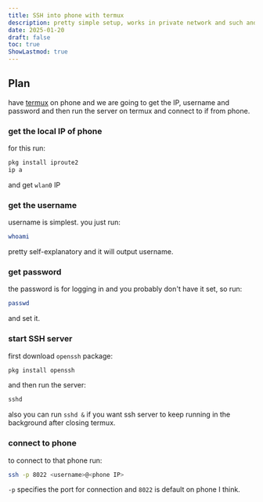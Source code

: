 ```yaml
---
title: SSH into phone with termux
description: pretty simple setup, works in private network and such and phone doesn't needs to be rooted
date: 2025-01-20
draft: false
toc: true
ShowLastmod: true
---
```

## Plan
have [termux](https://github.com/termux/termux-app) on phone and we are going to get the IP, username and password and then run the server on termux and connect to if from phone.

### get the local IP of phone
for this run:
```bash
pkg install iproute2
ip a
```
and get `wlan0` IP 

### get the username
username is simplest. you just run:
```bash
whoami
```
pretty self-explanatory and it will output username.

### get password
the password is for logging in and you probably don't have it set, so run:
```bash 
passwd
```
and set it.

### start SSH server
first download `openssh` package:
```bash
pkg install openssh
```
and then run the server:
```bash 
sshd
```
also you can run `sshd &` if you want ssh server to keep running in the background after closing termux. 

### connect to phone 
to connect to that phone run:
```bash
ssh -p 8022 <username>@<phone IP>
```
`-p` specifies the port for connection and `8022` is default on phone I think. 